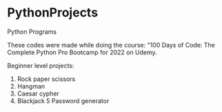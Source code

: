 # PythonProjects
Python Programs

These codes were made while doing the course: "100 Days of Code: The Complete Python Pro Bootcamp for 2022 on Udemy.

Beginner level projects:
1. Rock paper scissors
2. Hangman
3. Caesar cypher
4. Blackjack
5 Password generator
